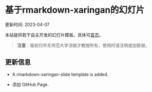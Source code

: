 # 基于rmarkdown-xaringan的幻灯片

更新时间: 2023-04-07

本站提供若干自主开发的幻灯片模板，具体可[首页](https://tangyc8866.github.io/rmarkdown-xaringan-slides/#1)。

> **注意**：版权归华东师范大学汤银才教授所有，使用时请注明或加致谢。


## 更新信息


- A rmarkdown-xaringan-slide template is added.

- 添加 GitHub Page.

